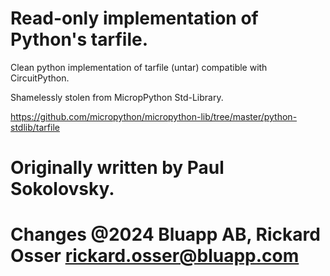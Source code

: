 # Read-only implementation of Python's tarfile. 
Clean python implementation of tarfile (untar) compatible with CircuitPython. 

Shamelessly stolen from MicropPython Std-Library.

https://github.com/micropython/micropython-lib/tree/master/python-stdlib/tarfile

# Originally written by Paul Sokolovsky.

# Changes @2024 Bluapp AB, Rickard Osser <rickard.osser@bluapp.com>
